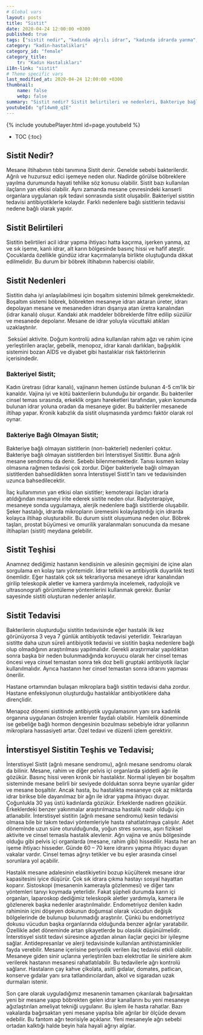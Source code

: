 ```yaml
---
# Global vars
layout: posts
title: "Sistit"
date: 2020-04-24 12:00:00 +0300
published: true
tags: ["sistit nedir", "kadında ağrılı idrar", "kadında idrarda yanma", "sistit belirti", "sistit nedeni", "bakteriyel sistit", "bakteriye bağlı olmayan sistit", "sistit teşhis", "sistit tedavi", "sistit çözüm", "İnterstisyel Sistit Teşhis", "İnterstisyel Sistit Tedavi", "İnterstisyel Sistit" , "sistit", "sistit ilaç", "mesane iltihabı", "kronik sistit", "mesane iltihabı tedavi", "mesane iltihabı çözüm" ]
category: "kadin-hastaliklari"
category_id: "female"
category_title:
    tr: "Kadın Hastalıkları"
i18n-link: "sistit"
# Theme specific vars
last_modified_at: 2020-04-24 12:00:00 +0300
thumbnail:
    name: false
    webp: false
summary: "Sistit nedir? Sistit belirtileri ve nedenleri, Bakteriye bağlı olan sistit, Bakteriye bağlı olmayan sistit, Sistit teşhisi ve tedavisi, İnterstisyel Sistitin Teşhis ve Tedavisi."
youtubeId: "gf14wm0_qIE"
---
```

{% include youtubePlayer.html id=page.youtubeId %}

* TOC
{:toc}

## Sistit Nedir?

Mesane iltihabının tıbbi tanımına Sistit denir. Genelde sebebi bakterilerdir. Ağrılı ve huzursuz edici işemeye neden olur. Nadirde görülse böbreklere yayılma durumunda hayati tehlike söz konusu olabilir. Sistit bazı kullanılan ilaçların yan etkisi olabilir. Aynı zamanda mesane çevresindeki kanserli organlara uygulanan ışık tedavi sonrasında sistit oluşabilir. Bakteriyel sistitin tedavisi antibiyotiklerle kolaydır. Farklı nedenlere bağlı sistitlerin tedavisi nedene bağlı olarak yapılır.

## Sistit Belirtileri

Sistitin belirtileri acil idrar yapma ihtiyacı hatta kaçırma, işerken yanma, az ve sık işeme, kanlı idrar, alt karın bölgesinde basınç hissi ve hafif ateştir. Çocuklarda özellikle gündüz idrar kaçırmalarıyla birlikte oluştuğunda dikkat edilmelidir. Bu durum bir böbrek iltihabının habercisi olabilir.

## Sistit Nedenleri

Sistitin daha iyi anlaşılabilmesi için boşaltım sistemini bilmek gerekmektedir. Boşaltım sistemi böbrek, böbrekten mesaneye idrarı aktaran üreter, idrarı depolayan mesane ve mesaneden idrarı dışarıya atan üretra kanalından (idrar kanalı) oluşur. Kandaki atık maddeler böbreklerde filtre edilip süzülür ve mesanede depolanır. Mesane de idrar yoluyla vücuttaki atıkları uzaklaştırılır.

​
Seksüel aktivite. Doğum kontrolü adına kullanılan rahim ağzı ve rahim içine yerleştirilen araçlar, gebelik, menopoz, idrar kanalı darlıkları, bağışıklık sistemini bozan AİDS ve diyabet gibi hastalıklar risk faktörlerinin içerisindedir.

### Bakteriyel Sistit;

Kadın üretrası (idrar kanalı), vajinanın hemen üstünde bulunan 4-5 cm’lik bir kanaldır. Vajina iyi ve kötü bakterilerin bulunduğu bir organdır. Bu bakteriler cinsel temas sırasında, erkeklik organı hareketleri tarafından, yakın konumda bulunan idrar yoluna oradan da mesaneye gider. Bu bakteriler mesanede iltihap yapar. Kronik kabızlık da sistit oluşmasında yardımcı faktör olarak rol oynar.

### Bakteriye Bağlı Olmayan Sistit;

Bakteriye bağlı olmayan sistitlerin (non-bakteriel) nedenleri çoktur. Bakteriye bağlı olmayan sistitlerden biri İnterstisyel Sistittir. Buna ağrılı mesane sendromu da denir. Sebebi bilenmemektedir. Tanısı kısmen kolay olmasına rağmen tedavisi çok zordur. Diğer bakteriyele bağlı olmayan sistitlerden bahsedildikten sonra İnterstisyel Sistit’in tanı ve tedavisinden uzunca bahsedilecektir.

​İlaç kullanımının yan etkisi olan sistitler; kemoterapi ilaçları idrarla atıldığından mesaneyi irite ederek sistite neden olur. Radyoterapiye, mesaneye sonda uygulamaya, alerjik nedenlere bağlı sistitlerde oluşabilir. Şeker hastalığı, idrarda mikropların üremesini kolaylaştırdığı için idrarda kolayca iltihap oluşturabilir. Bu durum sistit oluşumuna neden olur. Böbrek taşları, prostat büyümesi ve omurilik yaralanmaları sonucunda da mesane iltihapları (sistit) meydana gelebilir.

## Sistit Teşhisi

Anamnez dediğimiz hastanın kendisinin ve ailesinin geçmişini de içine alan sorgulama en kolay tanı yöntemidir. İdrar tetkiki ve antibiyotik duyarlılık testi önemlidir. Eğer hastalık çok sık tekrarlıyorsa mesaneye idrar kanalından girilip teleskopik aletler ve kamera yardımıyla incelemek, radyolojik ve ultrasonografi görüntüleme yöntemlerini kullanmak gerekir. Bunlar sayesinde sistiti oluşturan nedenler anlaşılır.

## Sistit Tedavisi

Bakterilerin oluşturduğu sistitin tedavisinde eğer hastalık ilk kez görünüyorsa 3 veya 7 günlük antibiyotik tedavisi yeterlidir. Tekrarlayan sistitte daha uzun süreli antibiyotik tedavisi ve sistitin başka nedenlere bağlı olup olmadığının araştırılması yapılmalıdır. Gerekli araştırmalar yapıldıktan sonra başka bir neden bulunmadığında koruyucu olarak her cinsel temas öncesi veya cinsel temastan sonra tek doz belli gruptaki antibiyotik ilaçlar kullanılmalıdır. Ayrıca hastanın her cinsel temastan sonra idrarını yapması önerilir.

​Hastane ortamından bulaşan mikroplara bağlı sistitin tedavisi daha zordur. Hastane enfeksiyonun oluşturduğu hastalıklar antibiyotiklere daha dirençlidir.

​Menapoz dönemi sistitinde antibiyotik uygulamasının yanı sıra kadınlık organına uygulanan östrojen kremler faydalı olabilir. Hamilelik döneminde ise gebeliğe bağlı hormon dengesinin bozulması sebebiyle idrar yollarının mikroplara hassasiyeti artar. Özel tedavi ve düzenli izlem gerektirir.

## İnterstisyel Sistitin Teşhis ve Tedavisi;

İnterstisyel Sistit (ağrılı mesane sendromu), ağrılı mesane sendromu olarak da bilinir. Mesane, rahim ve diğer pelvis içi organlarda şiddetli ağrı ile gözükür. Basınç hissi veren kronik bir hastalıktır. Normal işleyen bir boşaltım sisteminde mesane belirli bir seviyede dolduktan sonra beyne uyarılar gider ve mesane boşaltılır. Ancak hasta, bu hastalıkta mesaneye çok az miktarda idrar birikse bile dayanılmaz bir ağrı ile idrar yapma ihtiyacı duyar. Çoğunlukla 30 yaş üstü kadınlarda gözükür. Erkeklerde nadiren gözükür. Erkeklerdeki benzer yakınmalar araştırılmazsa hastalık nadir olduğu için atlanabilir. İnterstisyel sistitin (ağrılı mesane sendromu) kesin tedavisi olmasa bile bir takım tedavi yöntemleriyle hasta rahatlatılmaya çalışılır. Adet döneminde uzun süre oturulduğunda, yoğun stres sonrası, aşırı fiziksel aktivite ve cinsel temasla hastalık alevlenir. Ağrı vajina ve anüs bölgesinde olduğu gibi pelvis içi organlarda (mesane, rahim gibi) hissedilir. Hasta her an işeme ihtiyacı hisseder. Günde 60 – 70 kere idrarını yapma ihtiyacı duyan vakalar vardır. Cinsel temas ağrıyı tetikler ve bu eşler arasında cinsel sorunlara yol açabilir.

​Hastalık mesane adalesinin elastikiyetini bozup küçülterek mesane idrar kapasitesini iyice düşürür. Çok sık idrara çıkma hastayı sosyal hayattan koparır. Sistoskopi (mesanenin kamerayla gözlenmesi) ve diğer tanı yöntemleri tanıyı koymada yeterlidir. Fakat şüpheli durumda karın içi organları, laparoskop dediğimiz teleskopik aletler yardımıyla, kamera ile gözlenerek başka nedenler araştırılmalıdır. Endometriyoz denilen kadın rahiminin içini döşeyen dokunun doğumsal olarak vücudun değişik bölgelerinde de bulunup bulunmadığı araştırılır. Çünkü bu endometriyoz dokusu vücudun başka organlarında olduğunda benzer ağrılar yaratabilir. Özellikle adet döneminde artan şikayetlerde bu olasılık düşünülmelidir.  İnterstisyel sistit tedavi süresince ağızdan alınan ilaçlar geçici bir iyileşme sağlar. Antidepresanlar ve alerji tedavisinde kullanılan antihistaminikler  fayda verebilir. Mesane içerisine periyodik verilen ilaç tedavisi etkili olabilir. Mesaneye giden sinir uçlarına yerleştirilen bazı elektrotlar ile sinirlere akım verilerek hastanın mesanesi rahatlatılabilir. Bu tedavilerle ağrı kontrolü sağlanır. Hastaların çay kahve çikolata, asitli gıdalar, domates, patlıcan, konserve gıdalar yanı sıra tatlandırıcılardan, alkol ve sigaradan uzak durmaları istenir.

​Son çare olarak uyguladığımız mesanenin tamamen çıkarılarak bağırsaktan yeni bir mesane yapıp böbrekten gelen idrar kanallarını bu yeni mesaneye ağızlaştırılan ameliyat tekniği uygulanır. Bu işlem ile hasta rahatlar. Bazı vakalarda bağırsaktan yeni mesane yapılsa bile ağrılar bir ölçüde devam edebilir. Bu fantom ağrı teorisiyle açıklanır. Yeni mesaneyle ağrı sebebi ortadan kalktığı halde beyin hala hayali ağrıyı algılar.
